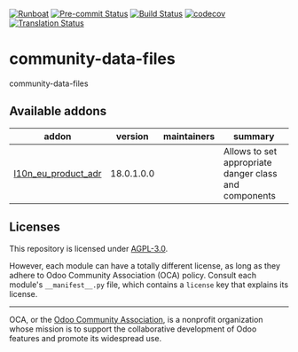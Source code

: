 
[![Runboat](https://img.shields.io/badge/runboat-Try%20me-875A7B.png)](https://runboat.odoo-community.org/builds?repo=OCA/community-data-files&target_branch=18.0)
[![Pre-commit Status](https://github.com/OCA/community-data-files/actions/workflows/pre-commit.yml/badge.svg?branch=18.0)](https://github.com/OCA/community-data-files/actions/workflows/pre-commit.yml?query=branch%3A18.0)
[![Build Status](https://github.com/OCA/community-data-files/actions/workflows/test.yml/badge.svg?branch=18.0)](https://github.com/OCA/community-data-files/actions/workflows/test.yml?query=branch%3A18.0)
[![codecov](https://codecov.io/gh/OCA/community-data-files/branch/18.0/graph/badge.svg)](https://codecov.io/gh/OCA/community-data-files)
[![Translation Status](https://translation.odoo-community.org/widgets/community-data-files-18-0/-/svg-badge.svg)](https://translation.odoo-community.org/engage/community-data-files-18-0/?utm_source=widget)

<!-- /!\ do not modify above this line -->

# community-data-files

community-data-files

<!-- /!\ do not modify below this line -->

<!-- prettier-ignore-start -->

[//]: # (addons)

Available addons
----------------
addon | version | maintainers | summary
--- | --- | --- | ---
[l10n_eu_product_adr](l10n_eu_product_adr/) | 18.0.1.0.0 |  | Allows to set appropriate danger class and components

[//]: # (end addons)

<!-- prettier-ignore-end -->

## Licenses

This repository is licensed under [AGPL-3.0](LICENSE).

However, each module can have a totally different license, as long as they adhere to Odoo Community Association (OCA)
policy. Consult each module's `__manifest__.py` file, which contains a `license` key
that explains its license.

----
OCA, or the [Odoo Community Association](http://odoo-community.org/), is a nonprofit
organization whose mission is to support the collaborative development of Odoo features
and promote its widespread use.
